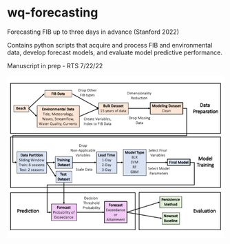 # wq-forecasting
Forecasting FIB up to three days in advance (Stanford 2022)

Contains python scripts that acquire and process FIB and environmental data, develop forecast models, and evaluate model predictive performance.

Manuscript in prep - RTS 7/22/22

![](modeling/flow_diagram.png)